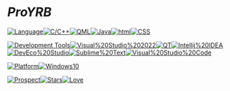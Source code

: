 # ***ProYRB***
[![Language](https://img.shields.io/badge/Language:-grey)![C/C++](https://img.shields.io/badge/C/C++-important)]()[![QML](https://img.shields.io/badge/QML-success)]()[![Java](https://img.shields.io/badge/Java-ff69b4)![html](https://img.shields.io/badge/html-red)![CSS](https://img.shields.io/badge/CSS-yellow)]()

[![Development Tools](https://img.shields.io/badge/-Development%20Tools:-grey)![Visual%20Studio%202022](https://img.shields.io/badge/-Visual%20Studio%202022-blueviolet)![QT](https://img.shields.io/badge/QT-success)![Intellij%20IDEA](https://img.shields.io/badge/-Intellij%20IDEA-ff69b4)![DevEco%20Studio](https://img.shields.io/badge/-DevEco%20Studio-66f)![Sublime%20Text](https://img.shields.io/badge/-Sublime%20Text-orange)![Visual%20Studio%20Code](https://img.shields.io/badge/-Visual%20Studio%20Code-informational)]()

[![Platform](https://img.shields.io/badge/Platform:-grey)![Windows10](https://img.shields.io/badge/Windows10-informational)]()

[![Prospect](https://img.shields.io/badge/Prospect:-grey)![Stars](https://img.shields.io/badge/⭐-white)![Love](https://img.shields.io/badge/❤-white)]()
